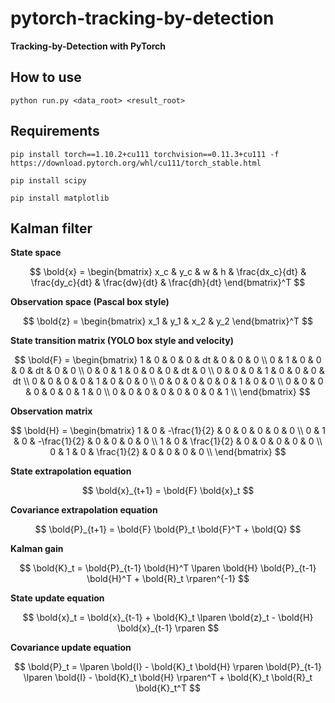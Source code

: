# pytorch-tracking-by-detection

**Tracking-by-Detection with PyTorch**



## How to use

```shell
python run.py <data_root> <result_root>
```

## Requirements

```shell
pip install torch==1.10.2+cu111 torchvision==0.11.3+cu111 -f https://download.pytorch.org/whl/cu111/torch_stable.html

pip install scipy

pip install matplotlib
```

## Kalman filter

**State space**

$$
\bold{x} =
\begin{bmatrix}
x_c & y_c & w & h & \frac{dx_c}{dt} & \frac{dy_c}{dt} & \frac{dw}{dt} & \frac{dh}{dt}
\end{bmatrix}^T
$$

**Observation space (Pascal box style)**

$$
\bold{z} = 
\begin{bmatrix}
x_1 & y_1 & x_2 & y_2
\end{bmatrix}^T
$$

**State transition matrix (YOLO box style and velocity)**

$$
\bold{F} = 
\begin{bmatrix}
1 & 0 & 0 & 0 & dt & 0 & 0 & 0 \\
0 & 1 & 0 & 0 & 0 & dt & 0 & 0 \\
0 & 0 & 1 & 0 & 0 & 0 & dt & 0 \\
0 & 0 & 0 & 1 & 0 & 0 & 0 & dt \\
0 & 0 & 0 & 0 & 1 & 0 & 0 & 0 \\
0 & 0 & 0 & 0 & 0 & 1 & 0 & 0 \\
0 & 0 & 0 & 0 & 0 & 0 & 1 & 0 \\
0 & 0 & 0 & 0 & 0 & 0 & 0 & 1 \\
\end{bmatrix}
$$

**Observation matrix**

$$
\bold{H} = 
\begin{bmatrix}
1 & 0 & -\frac{1}{2} & 0 & 0 & 0 & 0 & 0 \\
0 & 1 & 0 & -\frac{1}{2} & 0 & 0 & 0 & 0 \\
1 & 0 & \frac{1}{2} & 0 & 0 & 0 & 0 & 0 \\
0 & 1 & 0 & \frac{1}{2} & 0 & 0 & 0 & 0 \\
\end{bmatrix}
$$

**State extrapolation equation**

$$
\bold{x}_{t+1} = \bold{F} \bold{x}_t
$$

**Covariance extrapolation equation**

$$
\bold{P}_{t+1} = \bold{F} \bold{P}_t \bold{F}^T + \bold{Q} 
$$

**Kalman gain**

$$
\bold{K}_t = \bold{P}_{t-1} \bold{H}^T \lparen \bold{H} \bold{P}_{t-1} \bold{H}^T + \bold{R}_t \rparen^{-1}
$$

**State update equation**

$$
\bold{x}_t = \bold{x}_{t-1} + \bold{K}_t \lparen \bold{z}_t - \bold{H} \bold{x}_{t-1} \rparen
$$

**Covariance update equation**

$$
\bold{P}_t = \lparen \bold{I} - \bold{K}_t \bold{H} \rparen \bold{P}_{t-1} \lparen \bold{I} - \bold{K}_t \bold{H} \rparen^T + \bold{K}_t \bold{R}_t \bold{K}_t^T
$$